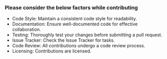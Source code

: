 ### Please consider the below factors while contributing
* Code Style: Maintain a consistent code style for readability.
* Documentation: Ensure well-documented code for effective collaboration.
* Testing: Thoroughly test your changes before submitting a pull request.
* Issue Tracker: Check the Issue Tracker for tasks.
* Code Review: All contributions undergo a code review process.
* Licensing: Contributions are licensed.
